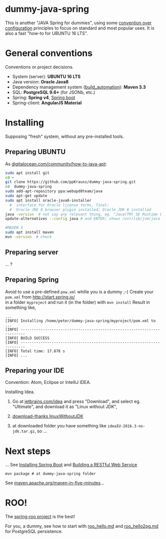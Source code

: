 # dummy-java-spring

This is another "JAVA Spring for dummies", using some [convention over configuration](https://en.wikipedia.org/wiki/Convention_over_configuration) principles to focus on standard and most popular uses. It is also a fast "how-to for UBUNTU 16 LTS".  

# General conventions 
Conventions or project decisions. 
* System (server): **UBUNTU 16 LTS**
* Java version: **Oracle Java8**
* Dependency management system ([build_automation](https://en.wikipedia.org/wiki/Build_automation)): **Maven 3.3**
* SQL:  **PostgreSQL 9.6+** (for JSONb, etc.)
* Spring: **Spring v4**,  [Spring boot](https://projects.spring.io/spring-framework/)
* Spring-client: **AngularJS Material**

# Installing 
Supposing "fresh" system, without any pre-installed tools.

## Preparing UBUNTU

As [digitalocean.com/community/how-to-java-apt](https://www.digitalocean.com/community/tutorials/how-to-install-java-with-apt-get-on-ubuntu-16-04):
```sh
sudo apt install git
cd ~
git clone https://github.com/ppKrauss/dummy-java-spring.git
cd  dummy-java-spring
sudo add-apt-repository ppa:webupd8team/java
sudo apt-get update
sudo apt install oracle-java8-installer
  #  interface for Oracle license terms, final:
  #  Oracle JRE 8 browser plugin installed; Oracle JDK 8 installed
java -version  # not say any relevant thing, eg. "Java(TM) SE Runtime Environment (build 1.8.0_111-b14)"
update-alternatives --config java # and ENTER; shows /usr/lib/jvm/java-8-oracle/jre/bin/java

#MAVEN 3
sudo apt install maven
mvn -version  # check
```

## Preparing server
... ?

## Preparing Spring
Avoid to use a pre-defined `pow.xml` whille you is a dummy ;-)
Create your `pom.xml` from http://start.spring.io/  
in a folder `myproject` and run it (in the folder) with 
   `mvn install`
Result in something like,

```
...
[INFO] Installing /home/peter/dummy-java-spring/myproject/pom.xml to ...
[INFO] ------------------------------------------------------------------------
[INFO] BUILD SUCCESS
[INFO] ------------------------------------------------------------------------
[INFO] Total time: 17.878 s
[INFO] ...
```

## Preparing your IDE
Convention: Atom, Eclipse or IntelliJ IDEA. 

Installing Idea. 

1. Go at [jetbrains.com/idea](http://www.jetbrains.com/idea/) and press "Download", and select eg. "Ultimate", and download it as "Linux without JDK",

2. [download-thanks linuxWithoutJDK](http://www.jetbrains.com/idea/download/download-thanks.html?platform=linuxWithoutJDK)

3. at downloaded folder you have something like `ideaIU-2016.3-no-jdk.tar.gz`, so ...

# Next steps

... See [Installing Spring Boot](http://docs.spring.io/spring-boot/docs/current/reference/html/getting-started-installing-spring-boot.html) and [Building a RESTful Web Service](http://spring.io/guides/gs/rest-service/)

`mvn package # at dummy-java-spring folder`

See [maven.apache.org/maven-in-five-minutes](https://maven.apache.org/guides/getting-started/maven-in-five-minutes.html)...

# ROO!
The [spring-roo project](http://projects.spring.io/spring-roo/) is the best!

For you, a dummy, see how to start with [roo_hello.md](roo_hello.md) and  [roo_hello2pg.md](roo_hello2pg.md) for PostgreSQL persistence.

